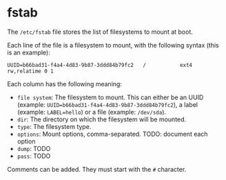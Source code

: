 # fstab

The `/etc/fstab` file stores the list of filesystems to mount at boot.

Each line of the file is a filesystem to mount, with the following syntax (this is an example):

```
UUID=b66bad31-f4a4-4d83-9b87-3ddd84b79fc2	/         	ext4      	rw,relatime	0 1
```

Each column has the following meaning:
- `file system`: The filesystem to mount. This can either be an UUID (example: `UUID=b66bad31-f4a4-4d83-9b87-3ddd84b79fc2`), a label (example: `LABEL=hello`) or a file (example: `/dev/sda`).
- `dir`: The directory on which the filesystem will be mounted.
- `type`: The filesystem type.
- `options`: Mount options, comma-separated. TODO: document each option
- `dump`: TODO
- `pass`: TODO

Comments can be added. They must start with the `#` character.
